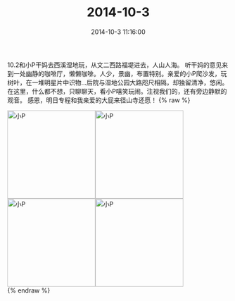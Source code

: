 ﻿---
title: "2014-10-3"
date: 2014-10-3 11:16:00
tags: 文字
categories: 妈妈
---
10.2和小P干妈去西溪湿地玩，从文二西路福堤进去，人山人海。
听干妈的意见来到一处幽静的咖啡厅，懒懒咖啡。人少，景幽，布置特别。亲爱的小P爬沙发，玩树叶，在一堆明星片中识物...后院与湿地公园大路咫尺相隔，却独留清净，悠闲。
在这里，什么都不想，只聊聊天，看小P嘻笑玩闹。注视我们的，还有旁边静默的观音。
感恩，明日专程和我亲爱的大屁来径山寺还愿！
{% raw %}
<div style="width:500 px">
<div style="float:left; width:100 px"><img src="/images/微信图片_20171010182959.jpg" width="200" alt="小P"></div>
<div style="float:left; width:100 px"><img src="/images/微信图片_20171010183027.jpg" width="200" alt="小P"></div>
<div style="float:left; width:100 px"><img src="/images/微信图片_20171010183038.jpg" width="200" alt="小P"></div>
<div style="float:left; width:100 px"><img src="/images/微信图片_20171010183048.jpg" width="200" alt="小P"></div>
<div style="clear:both"></div>
</div>
{% endraw %}